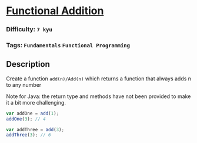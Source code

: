 # [Functional Addition](https://www.codewars.com/kata/538835ae443aae6e03000547)

### Difficulty: `7 kyu`

### Tags: `Fundamentals` `Functional Programming`

## Description

Create a function `add(n)/Add(n)` which returns a function that always adds n to any number

Note for Java: the return type and methods have not been provided to make it a bit more challenging.

```js
var addOne = add(1);
addOne(3); // 4

var addThree = add(3);
addThree(3); // 6
```